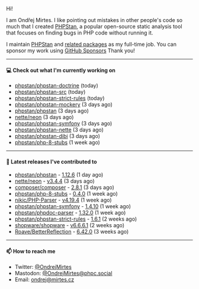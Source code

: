 Hi!

I am Ondřej Mirtes. I like pointing out mistakes in other people's code so much that I created [PHPStan](https://phpstan.org/), a popular open-source static analysis tool that focuses on finding bugs in PHP code without running it.

I maintain [PHPStan](https://github.com/phpstan/phpstan) and [related packages](https://github.com/phpstan/) as my full-time job. You can sponsor my work using [GitHub Sponsors](https://github.com/sponsors/ondrejmirtes) Thank you!

---

#### 💻 Check out what I'm currently working on

- [phpstan/phpstan-doctrine](https://github.com/phpstan/phpstan-doctrine) (today)
- [phpstan/phpstan-src](https://github.com/phpstan/phpstan-src) (today)
- [phpstan/phpstan-strict-rules](https://github.com/phpstan/phpstan-strict-rules) (today)
- [phpstan/phpstan-mockery](https://github.com/phpstan/phpstan-mockery) (3 days ago)
- [phpstan/phpstan](https://github.com/phpstan/phpstan) (3 days ago)
- [nette/neon](https://github.com/nette/neon) (3 days ago)
- [phpstan/phpstan-symfony](https://github.com/phpstan/phpstan-symfony) (3 days ago)
- [phpstan/phpstan-nette](https://github.com/phpstan/phpstan-nette) (3 days ago)
- [phpstan/phpstan-dibi](https://github.com/phpstan/phpstan-dibi) (3 days ago)
- [phpstan/php-8-stubs](https://github.com/phpstan/php-8-stubs) (1 week ago)

---

#### 🔭 Latest releases I've contributed to

- [phpstan/phpstan](https://github.com/phpstan/phpstan) - [1.12.6](https://github.com/phpstan/phpstan/releases/tag/1.12.6) (1 day ago)
- [nette/neon](https://github.com/nette/neon) - [v3.4.4](https://github.com/nette/neon/releases/tag/v3.4.4) (3 days ago)
- [composer/composer](https://github.com/composer/composer) - [2.8.1](https://github.com/composer/composer/releases/tag/2.8.1) (3 days ago)
- [phpstan/php-8-stubs](https://github.com/phpstan/php-8-stubs) - [0.4.0](https://github.com/phpstan/php-8-stubs/releases/tag/0.4.0) (1 week ago)
- [nikic/PHP-Parser](https://github.com/nikic/PHP-Parser) - [v4.19.4](https://github.com/nikic/PHP-Parser/releases/tag/v4.19.4) (1 week ago)
- [phpstan/phpstan-symfony](https://github.com/phpstan/phpstan-symfony) - [1.4.10](https://github.com/phpstan/phpstan-symfony/releases/tag/1.4.10) (1 week ago)
- [phpstan/phpdoc-parser](https://github.com/phpstan/phpdoc-parser) - [1.32.0](https://github.com/phpstan/phpdoc-parser/releases/tag/1.32.0) (1 week ago)
- [phpstan/phpstan-strict-rules](https://github.com/phpstan/phpstan-strict-rules) - [1.6.1](https://github.com/phpstan/phpstan-strict-rules/releases/tag/1.6.1) (2 weeks ago)
- [shopware/shopware](https://github.com/shopware/shopware) - [v6.6.6.1](https://github.com/shopware/shopware/releases/tag/v6.6.6.1) (2 weeks ago)
- [Roave/BetterReflection](https://github.com/Roave/BetterReflection) - [6.42.0](https://github.com/Roave/BetterReflection/releases/tag/6.42.0) (3 weeks ago)

---

#### 📫 How to reach me

- Twitter: [@OndrejMirtes](https://twitter.com/ondrejmirtes)
- Mastodon: [@OndrejMirtes@phpc.social](https://phpc.social/@OndrejMirtes)
- Email: [ondrej@mirtes.cz](mailto:ondrej@mirtes.cz)
